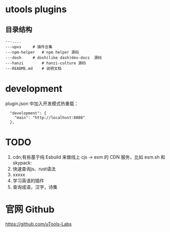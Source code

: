 # utools plugins

## 目录结构
```
---....
---upxs		# 插件合集
---npm-helper	# npm helper 源码
---dosh		# dosh(like dash)dev-docs  源码
---hanzi		# hanzi-culture 源码
---README.md	# 说明文档
```

# development
plugin.json 中加入开发模式热重载：
```
  "development": {
    "main": "http://localhost:8080"
  },
```



# TODO
1. cdn;有些基于纯 Esbuild 来做线上 cjs -> esm 的 CDN 服务，比如 esm.sh  和 skypack:
2. 快速查询js、rust语法
3. xxxxx
3. 学习英语的插件
2. 查询成语，汉字，诗集


# 官网 Github
https://github.com/uTools-Labs
